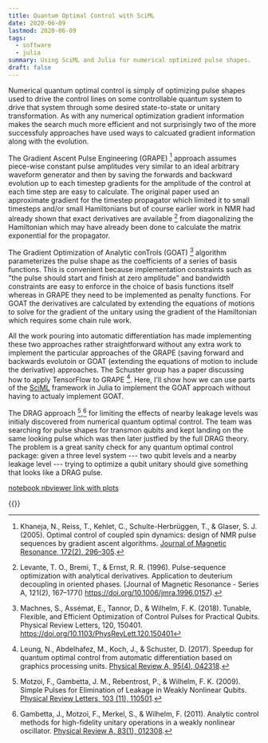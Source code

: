 ```yaml
---
title: Quantum Optimal Control with SciML
date: 2020-06-09
lastmod: 2020-06-09
tags:
  - software
  - julia
summary: Using SciML and Julia for numerical optimized pulse shapes.
draft: false
---
```


Numerical quantum optimal control is simply of optimizing pulse shapes used to drive the control lines on some controllable quantum system to drive that system through some desired state-to-state or unitary transformation. As with any numerical optimization gradient information makes the search much more efficient and not surprisingly two of the more successfuly approaches have used ways to calcuated gradient information along with the evolution.

The Gradient Ascent Pulse Engineering (GRAPE) [^1] approach assumes piece-wise constant pulse amplitudes very similar to an ideal arbitrary waveform generator and then by saving the forwards and backward evolution up to each timestep gradients for the amplitude of the control at each time step are easy to calculate. The original paper used an approximate gradient for the timestep propagator which limited it to small timesteps and/or small Hamiltonians but of course earlier work in NMR had already shown that exact derivatives are available [^2] from diagonalizing the Hamiltonian which may have already been done to calculate the matrix exponential for the propagator.

The Gradient Optimization of Analytic conTrols (GOAT) [^3] algorithm parameterizes the pulse shape as the coefficients of a series of basis functions. This is convenient because implementation constraints such as "the pulse should start and finish at zero amplitude" and bandwidth constraints are easy to enforce in the choice of basis functions itself whereas in GRAPE they need to be implemented as penalty functions. For GOAT the derivatives are calculated by extending the equations of motions to solve for the gradient of the unitary using the gradient of the Hamiltonian which requires some chain rule work.

All the work pouring into automatic differentiation has made implementing these two approaches rather straightforward without any extra work to implement the particular approaches of the GRAPE (saving forward and backwards evolutoin or GOAT (extending the equations of motion to include the derivative) approaches. The Schuster group has a paper discussing how to apply TensorFlow to GRAPE [^4]. Here, I'll show how we can use parts of the [SciML](https://sciml.ai/) framework in Julia to implement the GOAT approach without having to actualy implement GOAT.

The DRAG approach [^5],[^6] for limiting the effects of nearby leakage levels was initialy discovered from numerical quantum optimal control. The team was searching for pulse shapes for transmon qubits and kept landing on the same looking pulse which was then later justfied by the full DRAG theory. The problem is a great sanity check for any quantum optimal control package: given a three level system --- two qubit levels and a nearby leakage level --- trying to optimize a qubit unitary should give something that looks like a DRAG pulse.

[notebook nbviewer link with plots](https://nbviewer.jupyter.org/gist/caryan/a6883325c5cf3ba0a5ae54fce0645613)

{{<gist caryan a6883325c5cf3ba0a5ae54fce0645613>}}


[^1]: Khaneja, N., Reiss, T., Kehlet, C., Schulte-Herbrüggen, T., & Glaser, S. J. (2005). Optimal control of coupled spin dynamics: design of NMR pulse sequences by gradient ascent algorithms. [Journal of Magnetic Resonance, 172(2), 296–305](https://doi.org/10.1016/j.jmr.2004.11.004).

[^2]: Levante, T. O., Bremi, T., & Ernst, R. R. (1996). Pulse-sequence optimization with analytical derivatives. Application to deuterium decoupling in oriented phases. [Journal of Magnetic Resonance - Series A, 121(2), 167–177() https://doi.org/10.1006/jmra.1996.0157).

[^3]: Machnes, S., Assémat, E., Tannor, D., & Wilhelm, F. K. (2018). Tunable, Flexible, and Efficient Optimization of Control Pulses for Practical Qubits. Physical Review Letters, 120, 150401. https://doi.org/10.1103/PhysRevLett.120.150401

[^4]: Leung, N., Abdelhafez, M., Koch, J., & Schuster, D. (2017). Speedup for quantum optimal control from automatic differentiation based on graphics processing units. [Physical Review A, 95(4), 042318](https://doi.org/10.1103/PhysRevA.95.042318).

[^5]: Motzoi, F., Gambetta, J. M., Rebentrost, P., & Wilhelm, F. K. (2009). Simple Pulses for Elimination of Leakage in Weakly Nonlinear Qubits. [Physical Review Letters, 103 (11), 110501](https://doi.org/10.1103/PhysRevLett.103.110501).

[^6]: Gambetta, J., Motzoi, F., Merkel, S., & Wilhelm, F. (2011). Analytic control methods for high-fidelity unitary operations in a weakly nonlinear oscillator. [Physical Review A, 83(1), 012308](https://doi.org/10.1103/PhysRevA.83.012308).
